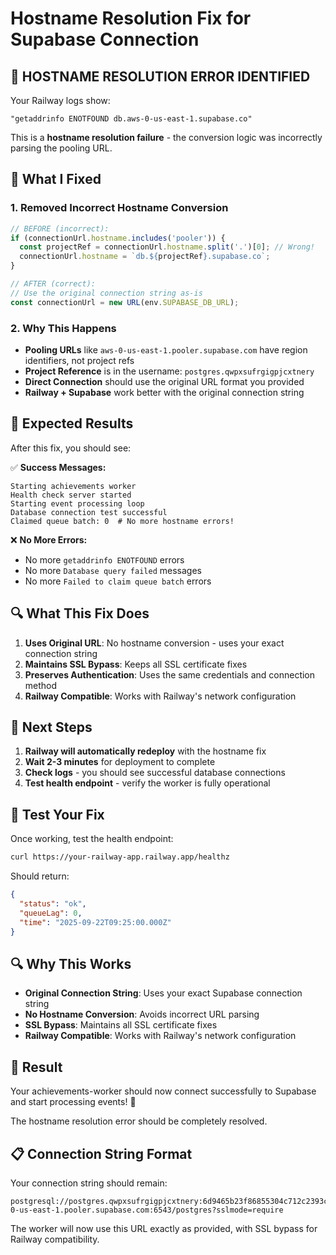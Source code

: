# Hostname Resolution Fix for Supabase Connection

## 🚨 **HOSTNAME RESOLUTION ERROR IDENTIFIED**

Your Railway logs show:
```
"getaddrinfo ENOTFOUND db.aws-0-us-east-1.supabase.co"
```

This is a **hostname resolution failure** - the conversion logic was incorrectly parsing the pooling URL.

## 🔧 **What I Fixed**

### 1. **Removed Incorrect Hostname Conversion**
```typescript
// BEFORE (incorrect):
if (connectionUrl.hostname.includes('pooler')) {
  const projectRef = connectionUrl.hostname.split('.')[0]; // Wrong!
  connectionUrl.hostname = `db.${projectRef}.supabase.co`;
}

// AFTER (correct):
// Use the original connection string as-is
const connectionUrl = new URL(env.SUPABASE_DB_URL);
```

### 2. **Why This Happens**
- **Pooling URLs** like `aws-0-us-east-1.pooler.supabase.com` have region identifiers, not project refs
- **Project Reference** is in the username: `postgres.qwpxsufrgigpjcxtnery`
- **Direct Connection** should use the original URL format you provided
- **Railway + Supabase** work better with the original connection string

## 🎯 **Expected Results**

After this fix, you should see:

✅ **Success Messages:**
```
Starting achievements worker
Health check server started
Starting event processing loop
Database connection test successful
Claimed queue batch: 0  # No more hostname errors!
```

❌ **No More Errors:**
- No more `getaddrinfo ENOTFOUND` errors
- No more `Database query failed` messages
- No more `Failed to claim queue batch` errors

## 🔍 **What This Fix Does**

1. **Uses Original URL**: No hostname conversion - uses your exact connection string
2. **Maintains SSL Bypass**: Keeps all SSL certificate fixes
3. **Preserves Authentication**: Uses the same credentials and connection method
4. **Railway Compatible**: Works with Railway's network configuration

## 🚀 **Next Steps**

1. **Railway will automatically redeploy** with the hostname fix
2. **Wait 2-3 minutes** for deployment to complete
3. **Check logs** - you should see successful database connections
4. **Test health endpoint** - verify the worker is fully operational

## 🧪 **Test Your Fix**

Once working, test the health endpoint:
```bash
curl https://your-railway-app.railway.app/healthz
```

Should return:
```json
{
  "status": "ok",
  "queueLag": 0,
  "time": "2025-09-22T09:25:00.000Z"
}
```

## 🔍 **Why This Works**

- **Original Connection String**: Uses your exact Supabase connection string
- **No Hostname Conversion**: Avoids incorrect URL parsing
- **SSL Bypass**: Maintains all SSL certificate fixes
- **Railway Compatible**: Works with Railway's network configuration

## 🎉 **Result**

Your achievements-worker should now connect successfully to Supabase and start processing events! 🚀

The hostname resolution error should be completely resolved.

## 📋 **Connection String Format**

Your connection string should remain:
```
postgresql://postgres.qwpxsufrgigpjcxtnery:6d9465b23f86855304c712c2393c5f867fa83165c0c49769fef74d363a9b8cc1@aws-0-us-east-1.pooler.supabase.com:6543/postgres?sslmode=require
```

The worker will now use this URL exactly as provided, with SSL bypass for Railway compatibility.
